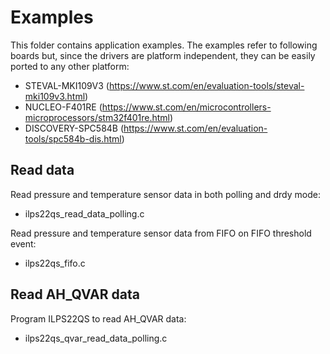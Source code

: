 # Examples

This folder contains application examples. The examples refer to following boards but, since the drivers are platform independent, they can be easily ported to any other platform: 

- STEVAL-MKI109V3 (https://www.st.com/en/evaluation-tools/steval-mki109v3.html)
- NUCLEO-F401RE (https://www.st.com/en/microcontrollers-microprocessors/stm32f401re.html)
- DISCOVERY-SPC584B (https://www.st.com/en/evaluation-tools/spc584b-dis.html)

## Read data

Read pressure and temperature sensor data in both polling and drdy mode:

  - ilps22qs_read_data_polling.c

Read pressure and temperature sensor data from FIFO on FIFO threshold event:

  - ilps22qs_fifo.c

## Read AH_QVAR data

Program ILPS22QS to read AH_QVAR data:

  - ilps22qs_qvar_read_data_polling.c

